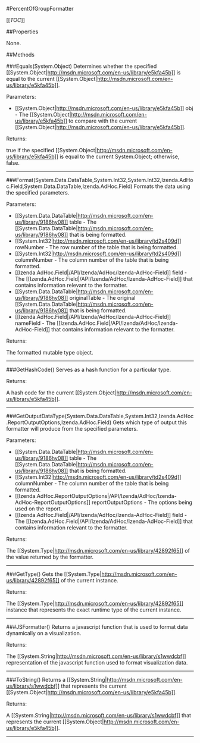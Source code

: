 #PercentOfGroupFormatter

[[_TOC_]]

##Properties

None.


##Methods

###Equals(System.Object)
Determines whether the specified [[System.Object|http://msdn.microsoft.com/en-us/library/e5kfa45b]] is equal to the current [[System.Object|http://msdn.microsoft.com/en-us/library/e5kfa45b]].

Parameters: 

* [[System.Object|http://msdn.microsoft.com/en-us/library/e5kfa45b]] obj  - The [[System.Object|http://msdn.microsoft.com/en-us/library/e5kfa45b]] to compare with the current [[System.Object|http://msdn.microsoft.com/en-us/library/e5kfa45b]].





Returns:

true if the specified [[System.Object|http://msdn.microsoft.com/en-us/library/e5kfa45b]] is equal to the current System.Object; otherwise, false.


---


###Format(System.Data.DataTable,System.Int32,System.Int32,Izenda.AdHoc.Field,System.Data.DataTable,Izenda.AdHoc.Field)
 Formats the data using the specified parameters. 

Parameters: 

* [[System.Data.DataTable|http://msdn.microsoft.com/en-us/library/9186hy08]] table  - The [[System.Data.DataTable|http://msdn.microsoft.com/en-us/library/9186hy08]] that is being formatted.
* [[System.Int32|http://msdn.microsoft.com/en-us/library/td2s409d]] rowNumber  - The row number of the table that is being formatted.
* [[System.Int32|http://msdn.microsoft.com/en-us/library/td2s409d]] columnNumber  - The column number of the table that is being formatted.
* [[Izenda.AdHoc.Field|/API/Izenda/AdHoc/Izenda-AdHoc-Field]] field  - The [[Izenda.AdHoc.Field|/API/Izenda/AdHoc/Izenda-AdHoc-Field]] that contains information relevant to the formatter.
* [[System.Data.DataTable|http://msdn.microsoft.com/en-us/library/9186hy08]] originalTable  - The original [[System.Data.DataTable|http://msdn.microsoft.com/en-us/library/9186hy08]] that is being formatted.
* [[Izenda.AdHoc.Field|/API/Izenda/AdHoc/Izenda-AdHoc-Field]] nameField  - The [[Izenda.AdHoc.Field|/API/Izenda/AdHoc/Izenda-AdHoc-Field]] that contains information relevant to the formatter.





Returns:

The formatted mutable type object.


---


###GetHashCode()
 Serves as a hash function for a particular type.  





Returns:

A hash code for the current [[System.Object|http://msdn.microsoft.com/en-us/library/e5kfa45b]].


---


###GetOutputDataType(System.Data.DataTable,System.Int32,Izenda.AdHoc.ReportOutputOptions,Izenda.AdHoc.Field)
 Gets which type of output this formatter will produce from the specified parameters. 

Parameters: 

* [[System.Data.DataTable|http://msdn.microsoft.com/en-us/library/9186hy08]] table  - The [[System.Data.DataTable|http://msdn.microsoft.com/en-us/library/9186hy08]] that is being formatted.
* [[System.Int32|http://msdn.microsoft.com/en-us/library/td2s409d]] columnNumber  - The column number of the table that is being formatted.
* [[Izenda.AdHoc.ReportOutputOptions|/API/Izenda/AdHoc/Izenda-AdHoc-ReportOutputOptions]] reportOutputOptions  - The options being used on the report.
* [[Izenda.AdHoc.Field|/API/Izenda/AdHoc/Izenda-AdHoc-Field]] field  - The [[Izenda.AdHoc.Field|/API/Izenda/AdHoc/Izenda-AdHoc-Field]] that contains information relevant to the formatter.





Returns:

The [[System.Type|http://msdn.microsoft.com/en-us/library/42892f65]] of the value returned by the formatter.


---


###GetType()
Gets the [[System.Type|http://msdn.microsoft.com/en-us/library/42892f65]] of the current instance.





Returns:

The [[System.Type|http://msdn.microsoft.com/en-us/library/42892f65]] instance that represents the exact runtime type of the current instance.


---


###JSFormatter()
 Returns a javascript function that is used to format data dynamically on a visualization. 





Returns:

The [[System.String|http://msdn.microsoft.com/en-us/library/s1wwdcbf]] representation of the javascript function used to format visualization data.


---


###ToString()
Returns a [[System.String|http://msdn.microsoft.com/en-us/library/s1wwdcbf]] that represents the current [[System.Object|http://msdn.microsoft.com/en-us/library/e5kfa45b]].





Returns:

A [[System.String|http://msdn.microsoft.com/en-us/library/s1wwdcbf]] that represents the current [[System.Object|http://msdn.microsoft.com/en-us/library/e5kfa45b]].


---


